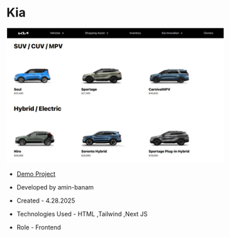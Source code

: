 # Kia
![viewfinal](kia.png)

- [Demo Project](https://kia-nine.vercel.app/)

- Developed by amin-banam

- Created - 4.28.2025

- Technologies Used - HTML ,Tailwind ,Next JS

- Role - Frontend
